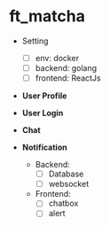 # ft_matcha

- Setting
    - [ ] env: docker
    - [ ] backend: golang
    - [ ] frontend: ReactJs

- **User Profile**
- **User Login**

- **Chat**
- **Notification**
    - Backend:
        - [ ] Database
        - [ ] websocket
    - Frontend:
        - [ ] chatbox
        - [ ] alert